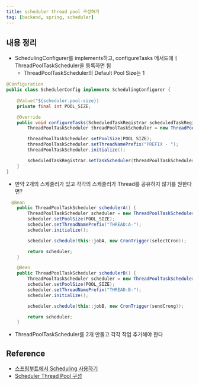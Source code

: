 ```yaml
---
title: scheduler thread pool 구성하기
tag: [backend, spring, scheduler]
---
```

## 내용 정리
- SchedulingConfigurer를 implements하고, configureTasks 메서드에ㅓ ThreadPoolTaskScheduler을 등록하면 됨
  - ThreadPoolTaskScheduler의 Default Pool Size는 1
```java
@Configuration
public class SchedulerConfig implements SchedulingConfigurer {
    
    @Value("${scheduler.pool-size})
    private final int POOL_SIZE;

    @Override
    public void configureTasks(ScheduledTaskRegistrar scheduledTaskRegistrar) {
        ThreadPoolTaskScheduler threadPoolTaskScheduler = new ThreadPoolTaskScheduler();

        threadPoolTaskScheduler.setPoolSize(POOL_SIZE);
        threadPoolTaskScheduler.setThreadNamePrefix("PREFIX - ");
        threadPoolTaskScheduler.initialize();

        scheduledTaskRegistrar.setTaskScheduler(threadPoolTaskScheduler);
    }
}
```

- 만약 2개의 스케줄러가 있고 각각의 스케줄러가 Thread를 공유하지 않기를 원한다면?
```java
  @Bean
    public ThreadPoolTaskScheduler schedulerA() {
        ThreadPoolTaskScheduler scheduler = new ThreadPoolTaskScheduler();
        scheduler.setPoolSize(POOL_SIZE);
        scheduler.setThreadNamePrefix("THREAD:A-");
        scheduler.initialize();

        scheduler.schedule(this::jobA, new CronTrigger(selectCron));

        return scheduler;
    }

    @Bean
    public ThreadPoolTaskScheduler schedulerB() {
        ThreadPoolTaskScheduler scheduler = new ThreadPoolTaskScheduler();
        scheduler.setPoolSize(POOL_SIZE);
        scheduler.setThreadNamePrefix("THREAD:B-"); 
        scheduler.initialize();

        scheduler.schedule(this::jobB, new CronTrigger(sendCrong));

        return scheduler;
    }
```
- ThreadPoolTaskScheduler를 2개 만들고 각각 작업 추가해야 한다

## Reference
- [스프링부트에서 Scheduling 사용하기](http://jmlim.github.io/spring/2018/11/27/spring-boot-schedule/)
- [Scheduler Thread Pool 구성](https://blog.naver.com/PostView.nhn?blogId=dg110&logNo=221589812687)